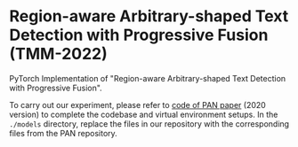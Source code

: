 # Region-aware Arbitrary-shaped Text Detection with Progressive Fusion (TMM-2022)
PyTorch Implementation of "Region-aware Arbitrary-shaped Text Detection with Progressive Fusion".

To carry out our experiment, please refer to [code of PAN paper](https://github.com/whai362/pan_pp.pytorch/tree/master/config/pan) (2020 version) to complete the codebase and virtual environment setups. 
In the `./models` directory, replace the files in our repository with the corresponding files from the PAN repository.
